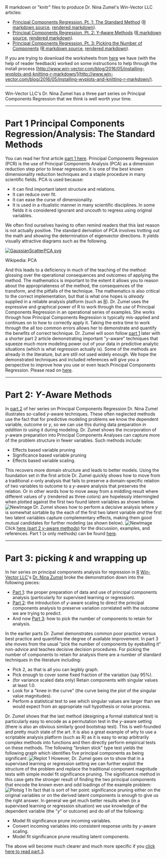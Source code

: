 
R markdown or "knitr" files to produce Dr. Nina Zumel's Win-Vector LLC articles:

 * [Principal Components Regression, Pt. 1: The Standard Method](http://www.win-vector.com/blog/2016/05/pcr_part1_xonly/) ([R markdown source](XonlyPCA.Rmd), [rendered markdown](XonlyPCA.md)).
 * [Principal Components Regression, Pt. 2: Y-Aware Methods](http://www.win-vector.com/blog/2016/05/pcr_part2_yaware/) ([R markdown source](YAwarePCA.Rmd), [rendered markdown](YAwarePCA.md)).
 * [Principal Components Regression, Pt. 3: Picking the Number of Components](http://www.win-vector.com/blog/2016/05/pcr_part3_pickk/) ([R markdown source](YAwarePCR_pickK.Rmd), [rendered markdown](YAwarePCR_pickK.md)).

If you are trying to download the worksheets from [here](https://github.com/WinVector/Examples/tree/master/PCR) we have (with the help of reader feedback) worked on some instructions to help through the install process [http://www.win-vector.com/blog/2016/05/installing-wvplots-and-knitting-r-markdown/](http://www.win-vector.com/blog/2016/05/installing-wvplots-and-knitting-r-markdown/).


------------------------------------------------------------------------

Win-Vector LLC's Dr. Nina Zumel has a three part series on
Principal Components Regression that we think is well worth your time.

------------------------------------------------------------------------

# Part 1 Principal Components Regression/Analysis: The Standard Methods

You can read her first article
[part 1 here](http://www.win-vector.com/blog/2016/05/pcr_part1_xonly).
Principal Components Regression (PCR) is the use of Principal Components
Analysis (PCA) as a dimension reduction step prior to linear regression.
It is one of the best known dimensionality reduction techniques and a
staple procedure in many scientific fields. PCA is used because:

-   It can find important latent structure and relations.
-   It can reduce over fit.
-   It can ease the curse of dimensionality.
-   It is used in a ritualistic manner in many scientific disciplines.
    In some fields it is considered ignorant and uncouth to regress
    using original variables.

We often find ourselves having to often remind readers that this last
reason is not actually positive. The standard derivation of PCA involves
trotting out the math and showing the determination of eigenvector
directions. It yields visually attractive diagrams such as the
following.

[![GaussianScatterPCA
svg](http://www.win-vector.com/blog/wp-content/uploads/2016/05/GaussianScatterPCA.svg_.png "GaussianScatterPCA.svg.png")](https://en.wikipedia.org/wiki/Principal_component_analysis#/media/File:GaussianScatterPCA.svg)

Wikipedia: PCA

And this leads to a deficiency in much of the teaching of the method:
glossing over the operational consequences and outcomes of applying the
method. The mathematics is important to the extent it allows you to
reason about the appropriateness of the method, the consequences of the
transform, and the pitfalls of the technique. The mathematics is also
critical to the correct implementation, but that is what one hopes is
*already* supplied in a reliable analysis platform (such as
[R](https://cran.r-project.org)). Dr. Zumel uses the expressive and
graphical power of R to work through the *use* of Principal Components
Regression in an operational series of examples. She works through how
Principal Components Regression is typically mis-applied and continues
on to how to correctly apply it. Taking the extra time to work through
the all too common errors allows her to demonstrate and quantify the
benefits of correct technique. Dr. Zumel will soon follow [part
1](http://www.win-vector.com/blog/2016/05/pcr_part1_xonly) later with a
shorter part 2 article demonstrating important "*y*-aware" techniques
that squeeze much more modeling power out of your data in predictive
analytic situations (which is what regression actually is). Some of the
methods are already in the literature, but are still not used widely
enough. We hope the demonstrated techniques and included references will
give you a perspective to improve how you use or even teach Principal
Components Regression. Please read on
[here](http://www.win-vector.com/blog/2016/05/pcr_part1_xonly).

------------------------------------------------------------------------

# Part 2: *Y*-Aware Methods

In [part 2](http://www.win-vector.com/blog/2016/05/pcr_part2_yaware) of
her series on Principal Components Regression Dr. Nina Zumel illustrates
so-called *y*-aware techniques. These often neglected methods use the
fact that for predictive modeling problems we know the dependent
variable, outcome or *y*, so we can use this during data preparation *in
addition to* using it during modeling. Dr. Zumel shows the incorporation
of *y*-aware preparation into Principal Components Analyses can capture
more of the problem structure in fewer variables. Such methods include:

-   Effects based variable pruning
-   Significance based variable pruning
-   Effects based variable scaling.

This recovers more domain structure and leads to better models. Using
the foundation set in the first article Dr. Zumel quickly shows how to
move from a traditional *x*-only analysis that fails to preserve a
domain-specific relation of two variables to outcome to a *y*-aware
analysis that preserves the relation. Or in other words how to move away
from a middling result where different values of y (rendered as three
colors) are hopelessly intermingled when plotted against the first two
found latent variables as shown below.
![NewImage](http://www.win-vector.com/blog/wp-content/uploads/2016/05/NewImage-1.png "NewImage.png")
Dr. Zumel shows how to perform a decisive analysis where *y* is somewhat
sortable by the each of the first two latent variable *and* the first
two latent variables capture complementary effects, making them good
mutual candidates for further modeling (as shown below).
![NewImage](http://www.win-vector.com/blog/wp-content/uploads/2016/05/NewImage.png "NewImage.png")
Click [here (part 2 *y*-aware
methods)](http://www.win-vector.com/blog/2016/05/pcr_part2_yaware) for
the discussion, examples, and references. Part 1 (*x* only methods) can
be found [here](http://www.win-vector.com/blog/2016/05/pcr_part1_xonly).

------------------------------------------------------------------------

# Part 3: picking *k* and wrapping up

In her series on principal components analysis for regression in
[R](https://cran.r-project.org) [Win-Vector
LLC](http://www.win-vector.com/)'s [Dr. Nina
Zumel](http://www.win-vector.com/site/staff/nina-zumel/) broke the
demonstration down into the following pieces:

-   [Part 1](http://www.win-vector.com/blog/2016/05/pcr_part1_xonly/):
    the proper preparation of data and use of principal components
    analysis (particularly for supervised learning or regression).
-   [Part 2](http://www.win-vector.com/blog/2016/05/pcr_part2_yaware/):
    the introduction of *y*-aware scaling to direct the principal
    components analysis to preserve variation correlated with the
    outcome we are trying to predict.
-   And now [Part
    3](http://www.win-vector.com/blog/2016/05/pcr_part3_pickk/): how to
    pick the number of components to retain for analysis.

In the earlier parts Dr. Zumel demonstrates common poor practice versus
best practice and quantifies the degree of available improvement. In
part 3 she moves from the usual "pick the number of components by
eyeballing it" non-advice and teaches decisive decision procedures. For
picking the number of components to retain for analysis there are a
number of standard techniques in the literature including:

-   Pick 2, as that is all you can legibly graph.
-   Pick enough to cover some fixed fraction of the variation (say 95%).
-   (for variance scaled data only) Retain components with singular
    values at least 1.0.
-   Look for a "knee in the curve" (the curve being the plot of the
    singular value magnitudes).
-   Perform a statistical test to see which singular values are larger
    than we would expect from an appropriate null hypothesis or
    noise process.

Dr. Zumel shows that the last method (designing a formal statistical
test) is particularly easy to encode as a permutation test in the
*y*-aware setting (there is also an obvious similarly good bootstrap
test). This is well-founded and pretty much state of the art. It is also
a great example of why to use a scriptable analysis platform (such as R)
as it is easy to wrap arbitrarily complex methods into functions and
then directly perform empirical tests on these methods. The following
"broken stick" type test yields the following graph which identifies
five principal components as being significant: ![Replot
1](http://www.win-vector.com/blog/wp-content/uploads/2016/05/replot-1.png "replot-1.png")
However, Dr. Zumel goes on to show that in a supervised learning or
regression setting we can further exploit the structure of the problem
and replace the traditional component magnitude tests with simple model
fit significance pruning. The significance method in this case gets the
stronger result of finding the two principal components that encode the
known even and odd loadings of the example problem: ![Plotsig
1](http://www.win-vector.com/blog/wp-content/uploads/2016/05/plotsig-1.png "plotsig-1.png")
In fact that is sort of her point: significance pruning either on the
original variables or on the derived latent components is enough to give
us the right answer. In general we get much better results when (in a
supervised learning or regression situation) we use knowledge of the
dependent variable (the "*y*" or outcome) and do *all* of the following:

-   Model fit significance prune incoming variables.
-   Convert incoming variables into consistent response units by
    *y*-aware scaling.
-   Model fit significance prune resulting latent components.

The above will become much clearer and much more specific if you [click
here to read part 3](http://www.win-vector.com/blog/2016/05/pcr_part3_pickk/).



